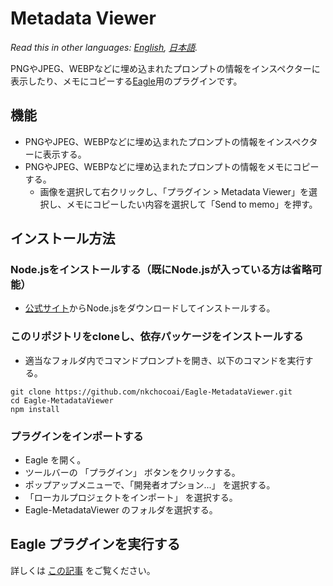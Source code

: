 # Metadata Viewer
*Read this in other languages: [English](README.md), [日本語](README.ja.md).*  

PNGやJPEG、WEBPなどに埋め込まれたプロンプトの情報をインスペクターに表示したり、メモにコピーする[Eagle](https://en.eagle.cool/)用のプラグインです。  

## 機能
- PNGやJPEG、WEBPなどに埋め込まれたプロンプトの情報をインスペクターに表示する。
- PNGやJPEG、WEBPなどに埋め込まれたプロンプトの情報をメモにコピーする。
  - 画像を選択して右クリックし、「プラグイン > Metadata Viewer」を選択し、メモにコピーしたい内容を選択して「Send to memo」を押す。

## インストール方法
### Node.jsをインストールする（既にNode.jsが入っている方は省略可能）
- [公式サイト](https://nodejs.org/)からNode.jsをダウンロードしてインストールする。

### このリポジトリをcloneし、依存パッケージをインストールする
- 適当なフォルダ内でコマンドプロンプトを開き、以下のコマンドを実行する。
```shell
git clone https://github.com/nkchocoai/Eagle-MetadataViewer.git
cd Eagle-MetadataViewer
npm install
```

### プラグインをインポートする
- Eagle を開く。
- ツールバーの 「プラグイン」 ボタンをクリックする。
- ポップアップメニューで、「開発者オプション...」 を選択する。
- 「ローカルプロジェクトをインポート」 を選択する。
- Eagle-MetadataViewer のフォルダを選択する。

## Eagle プラグインを実行する
詳しくは [この記事](https://developer.eagle.cool/plugin-api/v/ja-jp/get-started/readme) をご覧ください。
